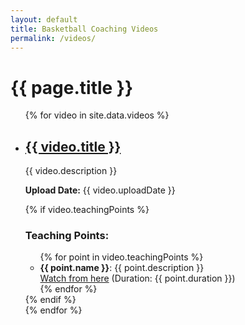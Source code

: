 ```yaml
---
layout: default
title: Basketball Coaching Videos
permalink: /videos/
---
```


<h1>{{ page.title }}</h1>

<ul>
  {% for video in site.data.videos %}
    <li>
      <h2><a href="{{ video.url }}">{{ video.title }}</a></h2>
      <p>{{ video.description }}</p>
      <p><strong>Upload Date:</strong> {{ video.uploadDate }}</p>
      {% if video.teachingPoints %}
        <h3>Teaching Points:</h3>
        <ul>
          {% for point in video.teachingPoints %}
            <li>
              <strong>{{ point.name }}</strong>: {{ point.description }}<br>
              <a href="{{ point.startTime }}" target="_blank">Watch from here</a> (Duration: {{ point.duration }})
            </li>
          {% endfor %}
        </ul>
      {% endif %}
    </li>
  {% endfor %}
</ul>
